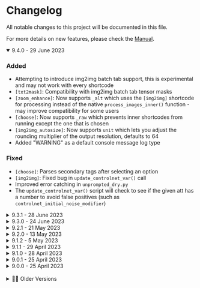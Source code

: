 # Changelog
All notable changes to this project will be documented in this file.

For more details on new features, please check the [Manual](./MANUAL.md).

<details open><summary>9.4.0 - 29 June 2023</summary>

### Added
- Attempting to introduce img2img batch tab support, this is experimental and may not work with every shortcode
- `[txt2mask]`: Compatibility with img2img batch tab tensor masks
- `[zoom_enhance]`: Now supports `_alt` which uses the `[img2img]` shortcode for processing instead of the native `process_images_inner()` function - may improve compatibility for some users
- `[choose]`: Now supports `_raw` which prevents inner shortcodes from running except the one that is chosen
- `[img2img_autosize]`: Now supports `unit` which lets you adjust the rounding multiplier of the output resolution, defaults to 64
- Added "WARNING" as a default console message log type

### Fixed
- `[choose]`: Parses secondary tags after selecting an option
- `[img2img]`: Fixed bug in `update_controlnet_var()` call
- Improved error catching in `unprompted_dry.py`
- The `update_controlnet_var()` script will check to see if the given att has a number to avoid false positives (such as `controlnet_initial_noise_modifier`)

</details>

<details><summary>9.3.1 - 28 June 2023</summary>

### Added
- New guide: "Setting up Replacement Terms"

### Changed
- `[zoom_enhance]`: Improved Wizard GUI
- Moved older changelog entries into their own accordion menu
- Wizard Capture `simple` inference settings no longer capture inf values
- Tested compatibility with WebUI 1.4.0 and updated compatibility blurb as such

### Fixed
- The `autocast()` function no longer crashes when given infinity
- `[choose]`: Fixed a crash related to using secondary shortcode arguments in the content
- `[if]`: Fixed `context` value
- `[autocorrect]`: Fixed missing `punkt` dependency download
- Merged [#159 by bsweezy](https://github.com/ThereforeGames/unprompted/pull/159): Fix restore_faces brackets in example template

</details>

<details><summary>9.3.0 - 24 June 2023</summary>

### Added
- New shortcode `[bypass]`: allows you to bypass specific shortcodes, useful for debugging
- New Wizard Capture tab that assembles code for the last image you generated
- `[txt2mask]`: now supports `fastsam` mask method
- `[zoom_enhance]`: now supports `inherit_negative` parg to copy your main negative prompt to the replacement img2img task
- Bodysnatcher v1.3.1: now supports the aforementioned `inherit_negative` feature of `[zoom_enhance]` (true by default)
- You can minimize startup time by setting `skip_requirements` to true in `config_user.json`
- Atomic shortcodes may now utilize `run_preprocess()` similar to block shortcodes

### Changed
- `[txt2mask]`: Improved Wizard GUI
- Bodysnatcher v1.3.1: Improved Wizard GUI
- Tested compatibility with WebUI 1.3.2 and updated compatibility blurb as such

### Fixed
- `[zoom_enhance]`: Potentially fixed a compatibility issue with newer versions of ControlNet
- Updated checkpoint name detection, hopefully more reliable as a result
- Temporarily lowered sampling steps of img2img_general_v1 and img2img_full_denoise_v1 from 25 to 24 as a workaround for an odd visual glitch

### Removed
- `[txt2mask]`: mask method `grounded_sam` has been removed due to inferior results compared to `clip_surgery` and `fastsam`, all of which are based on similar technology

</details>

<details><summary>9.2.1 - 21 May 2023</summary>

### Fixed
- Crash related to install issue with legacy controlnet requirements

</details>

<details><summary>9.2.0 - 13 May 2023</summary>

### Added
- New shortcode `[txt2img]` for use within the `[after]` block
- New directory `templates/common/presets/inference` with a few presets
- Bodysnatcher v1.3.0: new setting `inference_preset` that will load settings from the aforementioned directory
- New function `Unprompted.update_stable_diffusion_vars()` to write changes from `shortcode_user_vars` to a specified `p` object
- Compatibility blurb added to About panel

### Changed
- The promo boxart is now loaded from the local filesystem instead of an online imagehost
- The `templates/common/controlnet_presets` directory has been moved to `templates/common/presets/controlnet`
- Rewrote `install.py` to be more modular
- Bodysnatcher v1.3.0: minor UI updates
- Updated the manual

### Removed
- Bodysnatcher v1.3.0: removed `use_optimized_inference_settings` in favor of the new `inference_preset` setting

</details>

<details><summary>9.1.2 - 5 May 2023</summary>

### Fixed
- `[img2img]`: updated for compatibility with latest WebUI
</details>

<details><summary>9.1.1 - 29 April 2023</summary>

### Changed
- Fixed an issue with reading `controlnet_x_image` variable
- Speculative fix for `postprocess()` routine not receiving updated images

</details>

<details><summary>9.1.0 - 28 April 2023</summary>

### Added
- `[choose]`: supports `_sanitize` to override the default content sanitization rules
- `[filelist]`: now supports `_basename` to return filenames instead of full paths
- `[filelist]`: now supports `_hide_ext` to discard file extensions from the returned string
- `[filelist]`: will now substitute `%BASE_DIR%` with an absolute path to the Unprompted extension
- `[replace]`: now supports `_insensitive` for enabling case-insensitive operations
- `[replace]`: now supports `_load` for importing from:to replacement directions from one or more external JSON files
- `[sets]`: now supports `_load` for importing key:value pairs from one or more external JSON files
- `[zoom_enhance]`: now supports `controlnet_preset`
- `[zoom_enhance]`: now supports experimental `use_starting_face` which will upscale the initial image's face as opposed to the resulting img2img's face
- `[zoom_enhance]`: more arguments available in the Wizard UI
- `[txt2mask]`: more arguments available in the Wizard UI
- New shortcode `[log]`: prints a message to the console
- Bodysnatcher v1.2.0: now supports `face_controlnet_preset` which is applied during the `[zoom_enhance]` step
- New ControlNet preset `photo_fast_v1`: tries to retain as much of the composition as possible with only a single CN unit
- New ControlNet preset `photo_face_v1`: work-in-progress preset that attempts to maximize likeness of a close-up portrait image
- ControlNet variables can be set with the shorthand prefix `cn_` instead of `controlnet_`

### Changed
- Bodysnatcher v1.2.0: now populates the list of ControlNet presets with files from `templates/common/controlnet_presets`
- Bodysnatcher v1.2.0: enabled `pixel_perfect` for all ControlNet templates

</details>

<details><summary>9.0.1 - 25 April 2023</summary>

### Changed
- `[switch]`, `[case]`: fixed issue with new nested syntax compatibility
- `[case]`: fixed issue with default case
- `[choose]`: fixed an issue with `[choose][file somefile][/choose]` syntax
- `[zoom_enhance]`: fixed issue with `color_correct_timing` set to `post`
- `[zoom_enhance]`: speculative fix for crash related to `unsharp_mask()` function

</details>

<details><summary>9.0.0 - 25 April 2023</summary>

### About
**Important:** This version features a number of changes to Unprompted's syntax that may break existing templates. Please see the latest announcement for more details.

### Added
- Block shortcodes can now implement `preprocess_block()` which allows them to take priority over any inner shortcodes
- `[if]`, `[else]`, `[elif]`, `[do]`, `[for]`, `[while]`, `[repeat]`, `[switch]`: now utilize `preprocess_block()` such that you no longer have to write secondary shortcode tags for nested statements
- `[choose]`: utilizes the new `preprocess_block()` to temporarily replace the value of `Unprompted.Config.sanitize_after` to `{"\\n":"|"}` which should allow the following syntax to select a random line from another file: `[choose][file some_file][/choose]`
- `[chance]`, `[do]`, `[for]`, `[while]`, `[set]`: now sanitize the content per the new `Unprompted.Config.syntax.sanitize_block` rules
- `[chance]`, `[do]`, `[for]`, `[while]`, `[set]`: support `_raw` to disable content sanitization
- New function `shortcode_var_is_true()`: allows shortcodes to check if a given variable key is found in pargs or set to True in kwargs (still needs to be implemented across most shortcodes)
- `[sets]`: supports advanced expressions
- Unprompted now includes extra generation paramters in the output window
- You can disable the above behavior by setting `Unprompted.Config.stable_diffusion.show_extra_generation_params` to false
- New config setting `Unprompted.Config.log_contexts`: a comma-delimited string that dictates which types of log messages to include in the console (only shows `ERROR` and `RESULT` messages by default, but can be extended to show `DEBUG` or `ALL`)
- Debug message displaying startup load time
- Simple `unprompted_dry.bat` that activates a given conda environment and launches `unprompted_dry.py` (you will need to edit it for your own setup)

### Changed
- `[zoom_enhance]`: fixed bug with manual mask behavior
- `[zoom_enhance]`: updated Wizard shortcode generation for compatibility with new syntax
- `[get]`: the `_before` and `_after` arguments no longer update the variable's stored value
- Bodysnatcher: updated template for compatibility with new syntax
- img2img_folder: updated template for compatibility with new syntax
- txt2img2img: update template for compatibility with new syntax
- Fixed an issue that prevented `controlnet_x_pixel_perfect` variables from working correctly
- Moved `import` calls of various Stable Diffusion shortcodes into the `run()` block to prevent issues with the standalone `unprompted_dry.py`

### Removed
- `Unprompted.Config.debug` in favor of the new `Unprompted.Config.log_contexts`
- Shortcodes that allow nested statements without use of secondary shortcode tags will no longer parse those secondary tags, unfortunately this means some templates will have to be updated for compatibility
- Outdated `choose_weighted` example template

</details>

<br>
<details><summary>👴🏼 Older Versions</summary>
<details><summary>8.3.1 - 22 April 2023</summary>

### About

Over the last couple days, I have been experimenting with changes to the adaptive scaling features of `[zoom_enhance]`. I believe it will produce more consistent results across different resolutions, but you should take a backup of the current shortcode if you're happy with its performance - many of the default settings have changed, and I will likely continue finetuning it over the next few weeks. Your feedback is appreciated!

### Changed
- `[zoom_enhance]`: rewrote most of the adaptive scaling calculations
- `[zoom_enhance]`: introduced several try-catch blocks for better exception handling
- `[zoom_enhance]`: fixed a couple issues with `show_original`
- `[zoom_enhance]`: fixed an issue that caused the shortcode to call Unprompted's `process()` routine a second time

</details>

<details><summary>8.3.0 - 21 April 2023</summary>

### Added
- New shortcode `[color_correct]`: provides the same automatic color grading features as Bodysnatcher, but in the form of a standalone block
- `[color_correct]`: supports the `source` argument, which is a string that processes the initial image with `[txt2mask]` and uses the resulting masked image as a source for color correction, as opposed to the entire image
- `[txt2mask]`: implemented [CLIP Surgery](https://github.com/xmed-lab/CLIP_Surgery) as a new method type ("clip_surgery") which optionally supports Segment Anything (dev comment: this is better than `clipseg` at certain tasks but worse at others - `clipseg` is still default for the time being)
- `[txt2mask]`: new argument `stamp` that pastes a temporary PNG onto the init image before running mask processing, useful for redacting a portion of the image for example
- `[txt2mask]`: supports `stamp_method` to choose sizing and positioning logic
- `[txt2mask]`: supports `stamp_x` and `stamp_y` for precise positioning of the stamp
- `[txt2mask]`: supports `stamp_blur` radius to engage optional gaussian filter
- `[txt2mask]`: 10 basic stamps are included by default
- `[zoom_enhance]`: now supports `mask_method`
- `[template]`: any kwargs in the Wizard template block will be passed to the constructed `[file]` block
- `[file]`: experimental new argument `_bypass_if` that skips file processing if the value returns true (intended to be used with Wizard templates)
- `[get sd_model]` should now work as expected
- Bodysnatcher: new option `background_mode` that inverts the mask and disables the zoom_enhance step
- Bodysnatcher: new setting `stamp`

### Changed
- `[zoom_enhance]`: the `color_correct_method` default value is now `none`
- `[zoom_enhance]`: fix for adaptive CFG scaling
- `[zoom_enhance]`: minor tweaks to the adaptive scaling algorithm
- `[zoom_enhance]`: speculative fix for an issue with batch processing, which may also resolve an infinite loop that could occur with Bodysnatcher
- `[txt2mask]`: the "sam" `method` has been renamed to "grounded_sam"
- `[txt2mask]`: fixed a crash related to switching back and forth between `method` types
- Moved legacy shortcodes into their own `legacy` folder
- Fixed a crash related to empty shortcode arguments
- Updated the manual

</details>

<details><summary>8.2.0 - 18 April 2023</summary>

### Added
- `[substring]`: you can now pass strings into the `start` and `end` arguments and it will find the index of those strings within the content
- `[zoom_enhance]`: included `negative_mask` in the Wizard UI

### Changed
- `[txt2mask]`: setting `method="sam"` will attempt to install the required GroundingDINO library automatically, YMMV
- `[array]`: fixed crash related to `_shuffle`
- Unprompted will now store downloaded models into `models` rather than `lib_unprompted`
- On startup, Unprompted will move its models to the new location

</details>

<details><summary>8.1.0 - 17 April 2023</summary>

### Added
- You can now use `[set]` to manage various ControlNet settings
- Bodysnatcher: new setting `use_optimized_inference_settings`
- Bodysnatcher: new setting `use_controlnet_preset`
- `[zoom_enhance]`: implements the `color-matcher` library for higher quality swaps
- `[zoom_enhance]`: supports `color_correct_method` to choose from different grading algorithms, or disable color correction by setting this to `none`
- `[zoom_enhance]`: supports `color_correct_strength` which is an integer that determines how many times to run the `color_correct_method`
- `[zoom_enhance]`: the `adaptive_hires` feature will now ajdust CFG scale and apply a bit of sharpening
- Wizard UI `number` elements can now specify `_minimum` and `_maximum` value range (however, this isn't supported by Gradio yet)
- Specified default values for Wizard UI `slider` elements to prevent crashing

### Changed
- `[zoom_enhance]`: speculative fix for final image not showing up in the output window
- `[zoom_enhance]`: the `use_workaround` parg has been renamed to `show_original`
- `[zoom_enhance]`: hotfix for broken txt2img mode
- `[case]`: fixed an issue with default case always firing
- Bodysnatcher: decreased the default value of `zoom_enhance_denoising_max` from 0.35 to 0.30
- Bodysnatcher: debug images are no longer saved by default, but you can toggle them in the UI

</details>

<details><summary>8.0.0 - 16 April 2023</summary>

### Added
- New `Bodysnatcher` GUI template
- New option `Unprompted.Config.beta_features` to opt into unfinished doodads
- Unprompted now creates a copy of the `p` object at the beginning of the `process()` routine named `Unprompted.p_copy`, which allows for greater compatibility with extensions that hijack the inference pipeline (e.g. ControlNet)
- With the help of the above change, `[zoom_enhance]` is now compatible with ControlNet
- The `[zoom_enhance]` shortcode now applies a sharpening filter to the final image as determined by the `sharpen_amount` arg
- The `[zoom_enhance]` shortcode now supports manual mask behavior `mode` similar to `[txt2mask]`
- The `[zoom_enhance]` shortcode seeks to improve support with `Only Masked` mode by scaling up some settings to account for your original image resolution
- The `[zoom_enhance]` shortcode supports `bypass_adaptive_hires` to disable the above behavior
- The `[zoom_enhance]` shortcode now supports `hires_size_max` which limits the adaptive resolution to avoid OOM errors (defaults to 1024)
- Wizard Templates now support `[wizard_ui_accordion]` to group a collection of settings into a collapsible menu
- Wizard Template UI elements now support `_info` for showing descriptive text
- New `Known Issues` section in the manual
- The `[txt2mask]` shortcode now supports the Segment Anything Model with GroundingRINO (set `method="sam"`), although you need to install the latter manually--it doesn't work with pip at the time of writing--and I'm not particularly impressed by its results compared to clipseg (after installing manually: you'll need to move GroundingRINO into your `venv` folder and replace any `import groundingrino` calls with relative imports e.g. `import ...utils.something`)
- CSS style for prose hyperlinks so I can actually see the darn things

### Changed
- Wizard Functions have been renamed to Wizard Templates
- The `[zoom_enhance]` shortcode now runs the native `process_images_inner()` function as opposed to piggybacking the `[img2img]` shortcode
- The `[zoom_enhance]` `save` parg has been renamed to `debug`
- Increased the `[zoom_enhance]` `mask_size_max` default value from 0.3 to 0.5
- A bit of UI polish
- Fixed a crash related to calling `Unprompted.parse_alt_tags()` with an empty string
- Fixed typo related to Wizard Template radio buttons
- Fixed CSS padding of list elements in the latest version of WebUI
- Fixed CSS spacing between `<detail>` elements
- Fixed Wizard Template radio button default value
- Fixed an issue with nested Wizard UI event listeners
- Wizard UI values are updated on Gradio's unfocus event due to the unreliable nature of the `change()` event as demonstrated here: https://github.com/gradio-app/gradio/issues/3876
- Improved logging in various places
- Wizard Templates are now explicitly loaded as `utf8` (compatible with emoji 😎)

### Removed
- The `settings` placeholder UI files for the time being, although I would like to implement a UI for `config_user.json` eventually



</details>

<details><summary>7.9.1 - 17 March 2023</summary>

### Changed
- Hotfix for `[zoom_enhance]` "Advanced Options" menu

</details>

<details><summary>7.9.0 - 17 March 2023</summary>

### Added
- New `match_main_seed` setting that synchronizes the Unprompted seed with the WebUI seed
- The `[txt2mask]` shortcode will now cache its model to improve performance (for reference, this saves about 3 seconds per run on my 3090)
- New `[txt2mask]` setting `unload_model` to disable the above behavior
- The `[zoom_enhance]` Wizard UI now includes `unload_model`
- New `[zoom_enhance]` setting `upscale_method`
- The `[zoom_enhance]` default upscaling method is now Nearest Neighbor which should result in a more accurate final image
- New `[zoom_enhance]` setting `downscale_method` which controls the resample filter used with the final image
- The `[zoom_enhance]` default downscaling method is now Lanczos, which should result in sharper images

### Changed
- Fixed an issue related to `[img2img]` and a previously interrupted generation
- The `[zoom_enhance]` shortcode does a better job of ensuring that img2img settings are correct
- Most of the `[zoom_enhance]` Wizard settings have been moved into an "Advanced Options" accordion menu
- Fixed a CSS issue related to the promo box and the newest version of the WebUI

</details>

<details><summary>7.8.0 - 13 March 2023</summary>

### Added
- The `[zoom_enhance]` shortcode now accepts multiple values for `replacement` and `negative_replacement`, using `Unprompted.Config.syntax.delimiter` (vertical pipe by default)
- The `[zoom_enhance]` shortcode now supports `mask_sort_method` which determines the order of multiple matching regions, defaults to `left-to-right`
- The `[zoom_enhance]` shortcode will now adjust CFG scale dynamically, in the same fashion as denoising strength
- The `[zoom_enhance]` Wizard GUI now lets you override `denoising_strength` and `cfg_scale` with arbitary values, bypassing the "dynamic" mechanism
- Every `[zoom_enhance]` argument now supports advanced expressions
- Improved console logging for `[zoom_enhance]`

### Changed
- The `[img2img]` shortcode temporarily bypasses `alwayson_scripts` to avoid errors with many extensions
- Fixed an issue related to `[zoom_enhance]` not responding after a previously interrupted generation or error
- Fixed a minor issue related to the `[zoom_enhance]` sigmoid curve evaluation
- Speculative fix for an issue related to `[txt2mask]` on non-CUDA devices

</details>

<details><summary>7.7.2 - 13 March 2023</summary>

### Added
- The `[zoom_enhance]` shortcode now supports experimental `use_workaround` to hopefully resolve issues with output window

</details>

<details><summary>7.7.1 - 13 March 2023</summary>

### Changed
- Fixed a few typos in the `[zoom_enhance]` shortcode

</details>

<details><summary>7.7.0 - 12 March 2023</summary>

### Added
- New `[zoom_enhance]` shortcode for automatically fixing issues with low-resolution details like faces or hands
- The `[after]` shortcode now supports `allow_dupe_index` when you want to run the same `after` content in batch mode
- The `[txt2mask]` and `[img2img]` shortcodes now support `return_image` which lets you call them directly in the source of other shortcodes
- Shortcodes can now declare custom `wizard_prepend` and `wizard_append` values in the event that they need to be called in an unusual way

### Changed
- Fixed an issue with `[img2img]` when used from the img2img tab

</details>

<details><summary>7.6.0 - 25 February 2023</summary>

### Added
- New `img2img_folder.txt` template function
- The `[info]` shortcode now supports `sentence_count`
- The `[info]` shortcode now supports `filename`
- The `[after]` shortcode now stores a self-referential `after_index` variable
- The `[length]` shortcode can now accept `[array]` variables directly

### Changed
- Fixed a crash related to setting index values with `[array]`
- Fixed a crash when sending an empty string to `parse_advanced()`
- Fixed a crash related to `[img2img]` when using multiple `[after]` blocks
- Fixed a few mistakes in the Manual

</details>

<details><summary>7.5.9 - 15 February 2023</summary>

### About

The `[controlnet]` shortcode is now considered a "legacy" feature as it is generally less robust than [Mikubill's dedicated ControlNet extension](https://github.com/Mikubill/sd-webui-controlnet). I have decided to re-allocate my energy into other aspects of Unprompted as I prefer to work on features that are not amply represented in the SD community.

### Added
- The `[controlnet]` shortcode now supports the `openpose_hands` argument

### Removed
- Unnecessary Gradio files from ControlNet library

</details>

<details><summary>7.5.8 - 14 February 2023</summary>

### Changed

- Fixed a startup crash that could occur when a ControlNet model was listed as previously selected

</details>

<details><summary>7.5.7 - 13 February 2023</summary>

### Changed

- Fixed `[controlnet]` save button

</details>

<details><summary>7.5.6 - 13 February 2023</summary>

### Added
- The `[controlnet]` shortcode now supports the Canny, HED Boundary, and Segementation Map models
- Implemented Wizard UI for the `[controlnet]` shortcode

### Changed
- Fixed a syntax issue related to sliders and the Wizard Shortcode generator

</details>

<details><summary>7.5.5 - 13 February 2023</summary>

### Added
- The `[controlnet]` shortcode now supports the Normal Map model

### Changed

- Fixed another memory leak related to `[controlnet]`

</details>

<details><summary>7.5.4 - 13 February 2023</summary>

### Added
- The `[controlnet]` shortcode now supports the Depth model

### Changed
- The `[controlnet]` ETA is no longer mistakenly assigned to denoising strength
- Potentially fixed memory leak related to `[controlnet]`

</details>

<details><summary>7.5.3 - 13 February 2023</summary>

### Added
- The `[controlnet]` shortcode now supports face restoration 

### Changed
- Fixed bug causing `[controlnet]` to run inadvertently

</details>

<details><summary>7.5.2 - 13 February 2023</summary>

### Added
- The `[controlnet]` shortcode now supports Scribble and M-LSD Line models with the `model` argument

</details>

<details><summary>7.5.1 - 13 February 2023</summary>

### Changed

- The `[controlnet]` shortcode now expects its models to be in the `Stable-diffusion` directory like a normal model

</details>

<details><summary>7.5.0 - 13 February 2023</summary>

### About
The new features in this release are still under development and may or may not work as intended.

### Added
- New WIP `[controlnet]` shortcode, only supports "pose2image" at the moment
- New WIP `[pix2pix_zero]` shortcode
- New WIP setting to enable compatibility with extra networks such as Lora, not yet functional

### Changed
- Moved the `pez_open_clip` dependency into the `stable_diffusion` subfolder

</details>

<details><summary>7.4.0 - 10 February 2023</summary>

### Added
- The `[img2pez]` shortcode now accepts multiple image paths and will optimize a single prompt across all of them
- The `[img2pez]` shortcode now supports `free_memory`
- The `[img2pez]` shortcode log now outputs the best candidates in realtime, courtesy of @bakkot

### Changed
- Reduced the `[img2pez]` default value for `iterations` from 3000 to 200 (thank you to @bakkot for the suggested optimizations)
- Increased the `[img2pez]` default value for `prompt_length` from 8 to 16
- The `template_directory` setting changed from `./templates` to `templates` for Linux compatibility, may also help with colab setups
- The `[...nyms]` shortcodes will now perform a download check for the required `wordnet` package
- Fixed Usage section in README.md
- Fixed a few filepaths in `templates/common/examples/human/main.txt`
- Rewrote the Wizard Shortcode generator function to fix a few issues

</details>

<details><summary>7.3.0 - 8 February 2023</summary>

### Added
- The `[img2pez]` shortcode now supports all settings from the Hard Prompts Made Easy method
- The `[img2pez]` shortcode now supports `image_path` if you wish to use something other than the initial img2img image
- Full Wizard GUI compatibility for `[img2pez]`

### Changed
- The `parse_filepath()` function has been updated to support choosing a random file from a directory

</details>

<details><summary>7.2.0 - 8 February 2023</summary>

### Added
- New `[img2pez]` shortcode (Hard Prompts Made Easy)

</details>

<details><summary>7.1.0 - 7 February 2023</summary>

### Added
- Added [pattern](https://github.com/NicolasBizzozzero/pattern) package to install.py for additional language processing features
- New `[article]` shortcode
- New `[pluralize]` shortcode
- New `[singularize]` shortcode
- New `[conjugate]` shortcode
- New `[autocorrect]` shortcode
- The `txt2img2img` template is now available as a Wizard Function

### Changed
- Updated the `[img2img]` shortcode for compatibility with the latest A1111 WebUI
- Updated the look of generated result text
- Updated the promo panel with info about the new DemonCrawl Avatar Generator

</details>

<details><summary>7.0.0 - 28 January 2023</summary>

### Added
- Added [NLTK](https://github.com/nltk/nltk) to install.py to enable natural language processing features
- New `[synonyms]` shortcode
- New `[antonyms]` shortcode
- New `[hypernyms]` shortcode
- New `[hyponyms]` shortcode
- The `[txt2mask]` shortcode now supports the optional `sketch_color` argument
- The `[txt2mask]` shortcode now supports the optional `sketch_alpha` argument
- The above arguments provide compatibility with Inpaint Sketch mode, albeit with some workarounds for A1111 limitations

### Changed
- The `[switch]` shortcode now supports advanced expressions
- Rewrote Wizard function generator for better layout handling
- Fixed issue with `[for]`
- Fixed issue with Unprompted seed locking the main seed
- Fixed issue with dropdown and radio Wizard UI delimiters
- Fixed SyntaxWarning related to Wizard function generator

</details>

<details><summary>6.0.0 - 25 January 2023</summary>

### Added
- You can now change the active SD checkpoint with `[set sd_model]`
- New `[instance2mask]` shortcode by WeberSamuel (PR #48)
- New `[invert_mask]` shortcode by WeberSamuel (PR #48)
- New `[enable_multi_images]` shortcode by WeberSamuel (PR #48)
- The `[txt2mask]` shortcode now supports GPU (PR #48)
- New `[txt2mask]` arguments: `neg_precision`, `neg_padding`, and `neg_smoothing` by WeberSamuel (PR #48)
- The `[txt2mask]` argument `show` will also append a segmentation mask (PR #48)
- New UI option `Unprompted Seed` allows you to reproduce images that feature shortcodes with randomness, such as `[choose]` 

### Changed
- Wizard Function default values are no longer written to ui-config.json
- Fixed `[img2img]` syntax for compatibility with latest A1111
- Fixed a rounding issue with Wizard shortcode number fields
- The Manual and Starter Guide have been reorganized into collapsible sections
- Moved all included templates into `templates\common` for simplicity

</details>

<details><summary>5.2.0 - 24 January 2023</summary>

### Added
- The `[set]` shortcode now supports the `_choices` argument which accepts an array of valid values
- The `[set]` shortcode now supports the Wizard UI `_placeholder` argument
- The `[sets]` shortcode has been rewritten to pass off its arguments to `[set]`, which means it now supports all current and future system arguments of `[set]`
- Wizard Functions now support `dropdown`, `radio` and `slider` as valid `_ui` types
- Wizard Function textboxes show the `[set]` content as a placeholder
- Wizard Functions will now include a gr.Label title element by default
- The Wizard shortcode parser now supports `[base_dir]` which is useful for linking to files within the template directory (note that [this function is broken](https://github.com/gradio-app/gradio/issues/3009) in the version of Gradio that A1111 currently uses)
- Updated the manual

### Changed
- Renamed the `lib` folder to `lib_unprompted` in order to resolve import calls conflicting with other extensions, possibly due to a flaw in the A1111 extension framework (more research needed)

</details>

<details><summary>5.1.0 - 23 January 2023</summary>

### Added
- The Wizard now includes Function mode, which houses custom UIs for your `[file]` templates
- New `example_function.txt` to demonstrate the basics of the Wizard Function mode
- The Wizard auto-include option is now determined on a per-shortcode or function basis

### Changed
- Several fixes and workarounds to ensure compatibility with latest version of A1111 WebUI

### Removed
- `Config.ui.wizard_autoinclude` temporarily removed for logistical reasons
- CLIPSeg weights no longer included with this repo (the txt2mask shortcode will automatically download the weights if necessary)

</details>

<details><summary>5.0.0 - 2 January 2023</summary>

### Added
- New shortcode `[array]` which can be used to manage groups or lists of values
- The `[txt2mask]` `padding` argument now supports negative values
- The `[txt2mask]` `smoothing` argument now supports advanced expressions
- The `[choose]` `_weighted` argument now supports floats
- The `[get]` function can return formatted lists, including those created by `[array]`
- New config `ui` settings for customizing the open state of accordion menus
- New button in the About tab to quickly open your templates folder
- The `[eval]` shortcode now supports a `sigmoid()` distribution curve function
- New function `is_system_arg()` to simplify the skipping of certain shortcode arguments

### Changed
- Rewrote the `[txt2mask]` `padding` implementation (PR #38 - thank you, @credman0!)
- The `[txt2mask]` default value of `smoothing` has changed from 0 to 20
- No longer need to specify entire sub-dictionary blocks in `config_user.json` to apply partial changes, thanks to flatdict library
- The `[config]` shortcode also supports the flatdict library mentioned above
- Workaround for Gradio checkbox value being overwritten by A1111 stock config
</details>

<details><summary>4.3.1 - 29 December 2022</summary>

### Changed
- Fixed issue with `[choose]`

### Removed
- Unnecessary Javascript file
</details>

<details><summary>4.3.0 - 27 December 2022</summary>

### Added
- New Wizard panel, an experimental GUI shortcode builder
- New config section `ui` for adjusting the default appearance of the extension
- The `[choose]` shortcode now supports `_weighted` for a more convenient approach to weighing the list of options

### Changed
- Minor interface improvements
- Fixed an issue related to txt2mask in the new version of A1111 WebUI
- Fixed an issue related to the postprocess() routine in the new version of A1111 WebUI

</details>

<details><summary>4.2.1 - 23 December 2022</summary>

### Changed
- Fixed an issue related to `[switch]`

</details>

<details><summary>4.2.0 - 22 December 2022</summary>

### Added
- New shortcode `[file2mask]` that allows you to modify or replace your img2img mask with arbitrary files
- New shortcode `[filelist]` that returns a delimited string containing the full paths of all files in a given path
- New shortcode `[length]` that returns the number of items in a delimited string
- The `[txt2mask]` shortcode utilizes the new refined CLIPseg weights
- The `[txt2mask]` shortcode now supports `legacy_weights` which will fallback to the old weights
- The `[txt2mask]` shortcode now supports `smoothing` which lets you define the sharpness of your mask selection
- The `[txt2mask]` shortcode now supports `size_var` which lets you store the percentage of the canvas that your text selection occupies
- The `[get]` shortcode can now return multiple variables
- The `[get]` shortcode allows you to specify a separator when returning multiple variables via `_sep`
- The `[file]` shortcode now supports `_encoding` which lets you change the expected encoding type

### Changed
- Improved error handling for the `[file]` shortcode
- Minor improvements to the Manual and Readme
</details>

<details><summary>4.1.0 - 14 December 2022</summary>

### Added
- New `after()` routine that allows Unprompted to modify the outcome of a generation
- New shortcode `[after]` that allows you to process text post-generation
- New shortcode `[img2img]`, which is used inside of `[after]` for appending an img2img task to the output, effectively replacing my old txt2img2img script
- New shortcode `[img2img_autosize]` that automatically adjusts the width and height parameters in img2img mode based on the proportions of the input image
- New shortcode `[init_image]` that loads an image from the given filepath for use with img2img
- New config options `templates.default` and `templates.default_negative` that let you apply certain shortcodes to every run
- The `[txt2mask]` shortcode now supports `show` which will append the final image mask to your generation output
- The `[txt2mask]` shortcode now supports advanced expressions

### Changed
- Fixed an issue with advanced expressions and multi-word string values
</details>

<details><summary>4.0.0 - 11 December 2022</summary>

### Added
- New shortcode `[txt2mask]` which is a port of my script by the same name
- Collapsible menus to docs
- "Enabled" checkbox in the extension UI as a convenient way of bypassing Unprompted
- The extension now features inline resources, including the announcements, changelog, manual and starter guide

### Changed
- Redesigned the extension interface
- The Dry Run feature has been decoupled from the WebUI's "Generate" button, meaning it no longer generates a dummy image
- The `[choose]` delimiter is now specified in the config as `syntax.delimiter`

### Removed
- Custom CSS and Javascript for handling the collapsible advertisement in favor of native Gradio elements
</details>

<details><summary>3.0.0 - 10 December 2022</summary>

### Added
- The `[info]` shortcode now supports `clip_count`

### Changed
- Fixed an issue with the negative prompt in batch sizes greater than 2

### Removed
- The `[chance]` shortcode no longer supports `_probability` as the first argument now automatically accepts expressions and secondary shortcode tags
</details>

<details><summary>2.0.2 - 7 December 2022</summary>

### Changed
- Overhauled Github README.md
- Possibly fixed compatibility issue with Dynamic Prompts
</details>

<details><summary>2.0.1 - 7 December 2022</summary>

### Changed
- The `[file]` shortcode will throw a soft error if the provided filepath is not valid, rather than completely aborting Unprompted (Issue #23)
- Fixed a string truncation issue related to the sanitization filter (Issue #26)
</details>

<details><summary>2.0.0 - 7 December 2022</summary>

### Added
- Implemented advanced expression support for nearly all shortcodes
- New shortcode `[do]` for "do until" style loops
- New shortcode `[min]` for returning the value of the smallest variable among the arguments
- New shortcode `[max]` for returning the value of the greatest variable among the arguments
- New shortcode `[unset]` that removes one or more variables from memory
- New function `parse_advanced` that consolidates calls to simpleeval
- The `[choose]` shortcode can now return multiple options
- The `[choose]` shortcode now supports the optional `_sep` argument, which is a string delimeter used when returning multiple options
- The `[info]` shortcode now supports the `string_count` argument, which returns the number of matching strings in the content
- The `[replace]` shortcode now supports the `_count` variable, which defines the number of occurances to replace
- The `[set]` and `[sets]` shortcodes now support the `_new` argument, which will bypass the shortcode if the variable(s) already exist
- Advanced expression support can be toggled in config.json
- New example `reverse_string.txt`

### Changed
- Secondary shortcode tags have been changed from `<>` to `{}` for compatibility with advanced expression statements
- Updated example `update_variable.txt`
- Fixed potential crash related to `autocast` function
- Fixed a bug in the `[sets]` shortcode
- Fixed a couple bugs related to advanced expressions

### Removed
- The `[repeat]` shortcode no longer supports `_times` as the first argument now automatically accepts expressions and secondary shortcode tags
- The `[switch]` shortcode no longer supports `_var` as the first argument now automatically accepts expressions and secondary shortcode tags

> **Important Note:** the change to secondary shortcode tags will unfortunately break some existing templates. In general, I try to avoid making such changes, but in this case it was the best way to get secondary tags to interact well with advanced expressions - the <> characters conflicted with less-than, greater-than conditional checks. On the plus side, we can now do stuff like this: [if "{file some_script} < 2"]print me[/if]. Should be quite powerful!

> If you wish to revert this behavior (not recommended) you can do so by creating a file called config_user.json, setting advanced_expressions to false, tag_start_alt to <, and tag_start_end to >. Refer to config.json for exact formatting. Be aware that these changes will break advanced expressions.
</details>

<details><summary>1.2.0 - 2 December 2022</summary>

### Added
- New `[sets]` atomic shortcode for setting multiple variables at once

### Changed
- `[eval]` can now read user variables
</details>

<details><summary>1.1.0 - 2 December 2022</summary>

### Added
- New `[for]` shortcode, as in for loops
- New `[casing]` shortcode powered by @dmlls casefy library
- The `[if]` and `[while]` shortcodes now support advanced expressions via simpleeval, e.g. `[if "var_a==10 and var_b<=50"]`
- The `[if]` and `[while]` shortcodes now support `!=` as an operator type for `_is`
</details>

<details><summary>1.0.0 - 1 December 2022</summary>

### Added
- New `[info]` shortcode that prints metadata about the content (either `character_count` or `word_count` at the moment)
- New `[substring]` shortcode for slicing content
- The `[file]` shortcode now supports the setting of variables through keyword arguments, which effectively allows you to use this shortcode like a function in programming
- The `[get]` shortcode now supports optional `_default` argument, the value of which is returned if the selected variable does not exist
- The `[replace]` shortcode now supports optional `_from` and `_to` arguments which can process secondary shortcode tags
- New example `random_emphasis.txt`

### Changed
- The `[eval]` shortcode now utilizes the simpleeval library by @danthedeckie, which should be safe for networked environments (no gurantees though - use Unprompted at your own risk)
- Check `shortcodes/basic/eval.py` for instructions on reverting the shortcode to its old, strictly-for-local-use behavior
- The tab character is now replaced with a blank string instead of space
</details>

<details><summary>0.10.0 - 30 November 2022</summary>

### Added
- New `[replace]` shortcode

### Changed
- Replaced `n_temp` and `n_final` config settings with `sanitize_before` and `sanitize_after` that let you define any number of characters to modify before/after processing
- Tab character (`\t`) is now ignored by default, which will hopefully make it easier to format complex templates for readability
- All string sanitization logic has been moved into the `process_string()` function
- Fixed an issue with `negative_prompt` logic
</details>

<details><summary>0.9.0 - 29 November 2022</summary>

### Added
- Updated `negative_prompt` to support the latest version of Automatic1111's WebUI, which permits batch support for negative prompts
</details>

<details><summary>0.8.0 - 13 November 2022</summary>

### Added
- New system variable `batch_index` for making decisions based on the progress into a batch run
- The `[choose]` shortcode now accepts `_case` which bypasses the random selection with a given number or variable
</details>

<details><summary>0.7.0 - 11 November 2022</summary>

### Added
- New `[config]` shortcode
- The `[choose]` delimiter is now specified in config.json (defaults to `|`)
- New `parse_filepath(string, context)` function in shared.py that supports both relative and absolute path handling
- Merged `.gitignore` PR (thank you @MaikoTan!)
</details>

<details><summary>0.6.0 - 6 November 2022</summary>

### Added
- New `[elif]` shortcode
- The `[repeat]` shortcode now accepts floats, e.g. 4.6 has a 60% chance of repeating 5 times instead of 4
- The `[repeat]` shortcode now supports `_sep` which is a string delimiter to insert after each output, excluding the final output
- New `autocast()` function in shared.py that will convert a variable to str, int, or float automatically
- New `templates/examples` for snippets of code that demonstrate cool ways of combining shortcodes you may not have considered

### Changed
- Fixed an issue with `[repeat]` outputting its content once more than intended
</details>

<details><summary>0.5.1 - 5 November 2022</summary>

### Changed
- Fixed an issue with `[set]` converting to float in situations where int is preferred
</details>

<details><summary>0.5.0 - 5 November 2022</summary>

### Added
- Button for dismissing the ad
- The ad will be dismissed automatically if you purchase the Fantasy Template Pack
</details>

<details><summary>0.4.0 - 4 November 2022</summary>

### Added
- Config option `batch_support` which, if enabled, will generate random prompts for every image in a batch as opposed to using the same prompt for the entire batch
</details>

<details><summary>0.3.0 - 4 November 2022</summary>

### Added
- Support for infinite nesting of secondary shortcode tags
- New shortcode `[while]` for looping content until the condition returns false
- `[chance]` now supports `_sides` which determines the upper bound of the chance roll (default is 100)

### Changed
- The `[if]` `_operator` argument has been renamed to `_is` for readability
</details>

<details><summary>0.2.0 - 4 November 2022</summary>

### Added
- New shortcode `[##]` for multiline comments
- Documentation for `config.json`
- `[if]` now supports `_any` which flips from "and" to "or" multivar processing
- `[if]` now supports `_operator` which determines the comparison logic for your arguments

### Changed
- Overhauled codebase in order to load as an A1111 extension rather than a script, please re-review the installation instructions!
- Renamed `DOCUMENTATION.md` to `MANUAL.md`
</details>

<details><summary>0.1.1 - 2 November 2022</summary>

### Added
- `[get]` now supports `_before` and `_after` arguments
- `[set]` now supports secondary shortcode tags

### Changed
- `[file]` now strips leading and trailing newline characters
</details>

<details><summary>0.1.0 - 1 November 2022</summary>

### Added
- Added `[switch]` and `[case]` shortcodes
- Added `[repeat]` shortcode
- Added `is_equal()` function to Unprompted object that checks for loose equality of two variables

### Changed
- Fixed `_append` and `_prepend` behavior of `[set]` when used with int values
</details>

<details><summary>0.0.1 - 31 October 2022</summary>

### Added
- Initial release
</details>
</details>